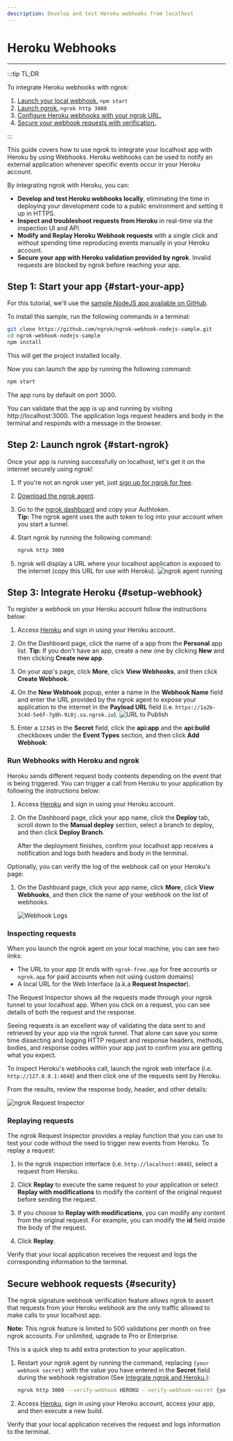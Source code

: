 ```yaml
---
description: Develop and test Heroku webhooks from localhost
---
```


# Heroku Webhooks
------------

:::tip TL;DR

To integrate Heroku webhooks with ngrok:
1. [Launch your local webhook.](#start-your-app) `npm start`
1. [Launch ngrok.](#start-ngrok) `ngrok http 3000`
1. [Configure Heroku webhooks with your ngrok URL.](#setup-webhook)
1. [Secure your webhook requests with verification.](#security)

:::


This guide covers how to use ngrok to integrate your localhost app with Heroku by using Webhooks.
Heroku webhooks can be used to notify an external application whenever specific events occur in your Heroku account. 

By integrating ngrok with Heroku, you can:

- **Develop and test Heroku webhooks locally**, eliminating the time in deploying your development code to a public environment and setting it up in HTTPS.
- **Inspect and troubleshoot requests from Heroku** in real-time via the inspection UI and API.
- **Modify and Replay Heroku Webhook requests** with a single click and without spending time reproducing events manually in your Heroku account.
- **Secure your app with Heroku validation provided by ngrok**. Invalid requests are blocked by ngrok before reaching your app.


## **Step 1**: Start your app {#start-your-app}

For this tutorial, we'll use the [sample NodeJS app available on GitHub](https://github.com/ngrok/ngrok-webhook-nodejs-sample). 

To install this sample, run the following commands in a terminal:

```bash
git clone https://github.com/ngrok/ngrok-webhook-nodejs-sample.git
cd ngrok-webhook-nodejs-sample
npm install
```

This will get the project installed locally.

Now you can launch the app by running the following command: 

```bash
npm start
```

The app runs by default on port 3000. 

You can validate that the app is up and running by visiting http://localhost:3000. The application logs request headers and body in the terminal and responds with a message in the browser.


## **Step 2**: Launch ngrok {#start-ngrok}

Once your app is running successfully on localhost, let's get it on the internet securely using ngrok! 

1. If you're not an ngrok user yet, just [sign up for ngrok for free](https://ngrok.com/signup).

1. [Download the ngrok agent](https://ngrok.com/download).

1. Go to the [ngrok dashboard](https://dashboard.ngrok.com) and copy your Authtoken. <br />
    **Tip:** The ngrok agent uses the auth token to log into your account when you start a tunnel.
    
1. Start ngrok by running the following command:
    ```bash
    ngrok http 3000
    ```

1. ngrok will display a URL where your localhost application is exposed to the internet (copy this URL for use with Heroku).
    ![ngrok agent running](/img/integrations/launch_ngrok_tunnel.png)


## **Step 3**: Integrate Heroku {#setup-webhook}

To register a webhook on your Heroku account follow the instructions below:

1. Access [Heroku](https://heroku.com/) and sign in using your Heroku account.

1. On the Dashboard page, click the name of a app from the **Personal** app list.
    **Tip:** If you don't have an app, create a new one by clicking **New** and then clicking **Create new app**.

1. On your app's page, click **More**, click **View Webhooks**, and then click **Create Webhook**.

1. On the **New Webhook** popup, enter a name in the **Webhook Name** field and enter the URL provided by the ngrok agent to expose your application to the internet in the **Payload URL** field (i.e. `https://1a2b-3c4d-5e6f-7g8h-9i0j.sa.ngrok.io`).
    ![URL to Publish](img/ngrok_url_configuration_heroku.png)

1. Enter a `12345` in the **Secret** field, click the **api:app** and the **api:build** checkboxes under the **Event Types** section, and then click **Add Webhook**:


### Run Webhooks with Heroku and ngrok

Heroku sends different request body contents depending on the event that is being triggered.
You can trigger a call from Heroku to your application by following the instructions below:

1. Access [Heroku](https://heroku.com/) and sign in using your Heroku account.

1. On the Dashboard page, click your app name, click the **Deploy** tab, scroll down to the **Manual deploy** section, select a branch to deploy, and then click **Deploy Branch**.

    After the deployment finishes, confirm your localhost app receives a notification and logs both headers and body in the terminal.

Optionally, you can verify the log of the webhook call on your Heroku's page:

1. On the Dashboard page, click your app name, click **More**, click **View Webhooks**, and then click the name of your webhook on the list of webhooks.

    ![Webhook Logs](img/ngrok_logs_heroku.png)


### Inspecting requests

When you launch the ngrok agent on your local machine, you can see two links: 

* The URL to your app (it ends with `ngrok-free.app` for free accounts or `ngrok.app` for paid accounts when not using custom domains)
* A local URL for the Web Interface (a.k.a **Request Inspector**).

The Request Inspector shows all the requests made through your ngrok tunnel to your localhost app. When you click on a request, you can see details of both the request and the response.

Seeing requests is an excellent way of validating the data sent to and retrieved by your app via the ngrok tunnel. That alone can save you some time dissecting and logging HTTP request and response headers, methods, bodies, and response codes within your app just to confirm you are getting what you expect.

To inspect Heroku's webhooks call, launch the ngrok web interface (i.e. `http://127.0.0.1:4040`) and then click one of the requests sent by Heroku.

From the results, review the response body, header, and other details:

![ngrok Request Inspector](img/ngrok_introspection_heroku_webhooks.png)


### Replaying requests

The ngrok Request Inspector provides a replay function that you can use to test your code without the need to trigger new events from Heroku. To replay a request:

1. In the ngrok inspection interface (i.e. `http://localhost:4040`), select a request from Heroku.

1. Click **Replay** to execute the same request to your application or select **Replay with modifications** to modify the content of the original request before sending the request.

1. If you choose to **Replay with modifications**, you can modify any content from the original request. For example, you can modify the **id** field inside the body of the request.

1. Click **Replay**.

Verify that your local application receives the request and logs the corresponding information to the terminal.


## Secure webhook requests {#security}

The ngrok signature webhook verification feature allows ngrok to assert that requests from your Heroku webhook are the only traffic allowed to make calls to your localhost app.

**Note:** This ngrok feature is limited to 500 validations per month on free ngrok accounts. For unlimited, upgrade to Pro or Enterprise.

This is a quick step to add extra protection to your application.

1. Restart your ngrok agent by running the command, replacing `{your webhook secret}` with the value you have entered in the **Secret** field during the webhook registration (See [Integrate ngrok and Heroku.](#setup-webhook)):
    ```bash
    ngrok http 3000 --verify-webhook HEROKU --verify-webhook-secret {your webhook secret}
    ```

1. Access [Heroku](https://heroku.com/), sign in using your Heroku account, access your app, and then execute a new build.

Verify that your local application receives the request and logs information to the terminal.
